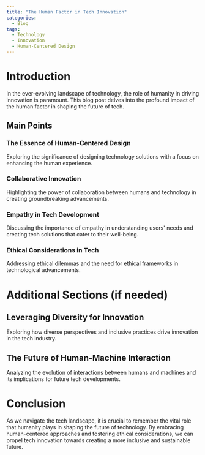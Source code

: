 ```yaml
---
title: "The Human Factor in Tech Innovation"
categories:
  - Blog
tags:
  - Technology
  - Innovation
  - Human-Centered Design
---
```


# Introduction
In the ever-evolving landscape of technology, the role of humanity in driving innovation is paramount. This blog post delves into the profound impact of the human factor in shaping the future of tech.

## Main Points
### The Essence of Human-Centered Design
Exploring the significance of designing technology solutions with a focus on enhancing the human experience.

### Collaborative Innovation
Highlighting the power of collaboration between humans and technology in creating groundbreaking advancements.

### Empathy in Tech Development
Discussing the importance of empathy in understanding users' needs and creating tech solutions that cater to their well-being.

### Ethical Considerations in Tech
Addressing ethical dilemmas and the need for ethical frameworks in technological advancements.

# Additional Sections (if needed)
## Leveraging Diversity for Innovation
Exploring how diverse perspectives and inclusive practices drive innovation in the tech industry.

## The Future of Human-Machine Interaction
Analyzing the evolution of interactions between humans and machines and its implications for future tech developments.

# Conclusion
As we navigate the tech landscape, it is crucial to remember the vital role that humanity plays in shaping the future of technology. By embracing human-centered approaches and fostering ethical considerations, we can propel tech innovation towards creating a more inclusive and sustainable future.